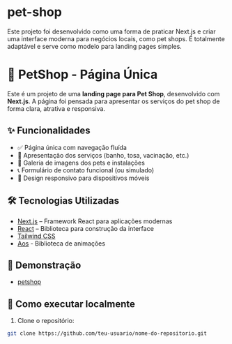 # pet-shop
Este projeto foi desenvolvido como uma forma de praticar Next.js e criar uma interface moderna para negócios locais, como pet shops. É totalmente adaptável e serve como modelo para landing pages simples.
# 🐾 PetShop - Página Única

Este é um projeto de uma **landing page para Pet Shop**, desenvolvido com **Next.js**. A página foi pensada para apresentar os serviços do pet shop de forma clara, atrativa e responsiva.

## ✨ Funcionalidades

- ✅ Página única com navegação fluída
- 🐶 Apresentação dos serviços (banho, tosa, vacinação, etc.)
- 📸 Galeria de imagens dos pets e instalações
- 📞 Formulário de contato funcional (ou simulado)
- 📱 Design responsivo para dispositivos móveis

## 🛠️ Tecnologias Utilizadas

- [Next.js](https://nextjs.org/) – Framework React para aplicações modernas
- [React](https://reactjs.org/) – Biblioteca para construção da interface
- [Tailwind CSS](https://tailwindcss.com/)
- [Aos](https://michalsnik.github.io/aos/) - Biblioteca de animações

## 📸 Demonstração

- [petshop](./public/imagem-pet-shop)

## 🚀 Como executar localmente

1. Clone o repositório:
```bash
git clone https://github.com/teu-usuario/nome-do-repositorio.git